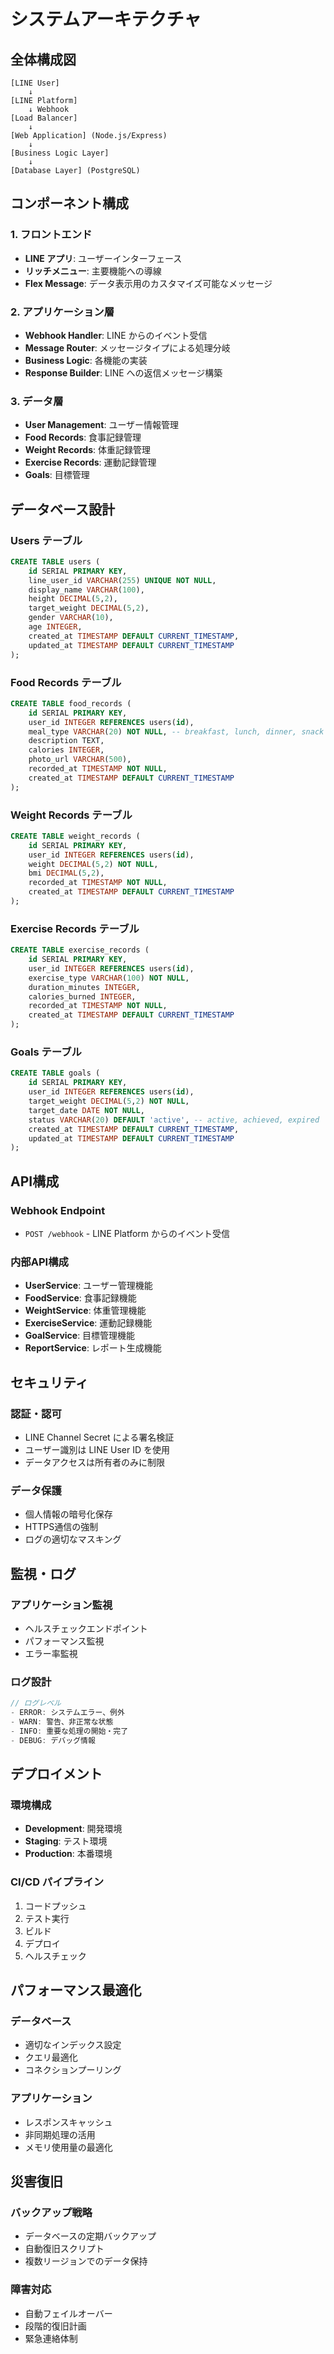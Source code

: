 # システムアーキテクチャ

## 全体構成図

```
[LINE User] 
    ↓
[LINE Platform] 
    ↓ Webhook
[Load Balancer]
    ↓
[Web Application] (Node.js/Express)
    ↓
[Business Logic Layer]
    ↓
[Database Layer] (PostgreSQL)
```

## コンポーネント構成

### 1. フロントエンド
- **LINE アプリ**: ユーザーインターフェース
- **リッチメニュー**: 主要機能への導線
- **Flex Message**: データ表示用のカスタマイズ可能なメッセージ

### 2. アプリケーション層
- **Webhook Handler**: LINE からのイベント受信
- **Message Router**: メッセージタイプによる処理分岐
- **Business Logic**: 各機能の実装
- **Response Builder**: LINE への返信メッセージ構築

### 3. データ層
- **User Management**: ユーザー情報管理
- **Food Records**: 食事記録管理
- **Weight Records**: 体重記録管理
- **Exercise Records**: 運動記録管理
- **Goals**: 目標管理

## データベース設計

### Users テーブル
```sql
CREATE TABLE users (
    id SERIAL PRIMARY KEY,
    line_user_id VARCHAR(255) UNIQUE NOT NULL,
    display_name VARCHAR(100),
    height DECIMAL(5,2),
    target_weight DECIMAL(5,2),
    gender VARCHAR(10),
    age INTEGER,
    created_at TIMESTAMP DEFAULT CURRENT_TIMESTAMP,
    updated_at TIMESTAMP DEFAULT CURRENT_TIMESTAMP
);
```

### Food Records テーブル
```sql
CREATE TABLE food_records (
    id SERIAL PRIMARY KEY,
    user_id INTEGER REFERENCES users(id),
    meal_type VARCHAR(20) NOT NULL, -- breakfast, lunch, dinner, snack
    description TEXT,
    calories INTEGER,
    photo_url VARCHAR(500),
    recorded_at TIMESTAMP NOT NULL,
    created_at TIMESTAMP DEFAULT CURRENT_TIMESTAMP
);
```

### Weight Records テーブル
```sql
CREATE TABLE weight_records (
    id SERIAL PRIMARY KEY,
    user_id INTEGER REFERENCES users(id),
    weight DECIMAL(5,2) NOT NULL,
    bmi DECIMAL(5,2),
    recorded_at TIMESTAMP NOT NULL,
    created_at TIMESTAMP DEFAULT CURRENT_TIMESTAMP
);
```

### Exercise Records テーブル
```sql
CREATE TABLE exercise_records (
    id SERIAL PRIMARY KEY,
    user_id INTEGER REFERENCES users(id),
    exercise_type VARCHAR(100) NOT NULL,
    duration_minutes INTEGER,
    calories_burned INTEGER,
    recorded_at TIMESTAMP NOT NULL,
    created_at TIMESTAMP DEFAULT CURRENT_TIMESTAMP
);
```

### Goals テーブル
```sql
CREATE TABLE goals (
    id SERIAL PRIMARY KEY,
    user_id INTEGER REFERENCES users(id),
    target_weight DECIMAL(5,2) NOT NULL,
    target_date DATE NOT NULL,
    status VARCHAR(20) DEFAULT 'active', -- active, achieved, expired
    created_at TIMESTAMP DEFAULT CURRENT_TIMESTAMP,
    updated_at TIMESTAMP DEFAULT CURRENT_TIMESTAMP
);
```

## API構成

### Webhook Endpoint
- `POST /webhook` - LINE Platform からのイベント受信

### 内部API構成
- **UserService**: ユーザー管理機能
- **FoodService**: 食事記録機能
- **WeightService**: 体重管理機能
- **ExerciseService**: 運動記録機能
- **GoalService**: 目標管理機能
- **ReportService**: レポート生成機能

## セキュリティ

### 認証・認可
- LINE Channel Secret による署名検証
- ユーザー識別は LINE User ID を使用
- データアクセスは所有者のみに制限

### データ保護
- 個人情報の暗号化保存
- HTTPS通信の強制
- ログの適切なマスキング

## 監視・ログ

### アプリケーション監視
- ヘルスチェックエンドポイント
- パフォーマンス監視
- エラー率監視

### ログ設計
```javascript
// ログレベル
- ERROR: システムエラー、例外
- WARN: 警告、非正常な状態
- INFO: 重要な処理の開始・完了
- DEBUG: デバッグ情報
```

## デプロイメント

### 環境構成
- **Development**: 開発環境
- **Staging**: テスト環境
- **Production**: 本番環境

### CI/CD パイプライン
1. コードプッシュ
2. テスト実行
3. ビルド
4. デプロイ
5. ヘルスチェック

## パフォーマンス最適化

### データベース
- 適切なインデックス設定
- クエリ最適化
- コネクションプーリング

### アプリケーション
- レスポンスキャッシュ
- 非同期処理の活用
- メモリ使用量の最適化

## 災害復旧

### バックアップ戦略
- データベースの定期バックアップ
- 自動復旧スクリプト
- 複数リージョンでのデータ保持

### 障害対応
- 自動フェイルオーバー
- 段階的復旧計画
- 緊急連絡体制